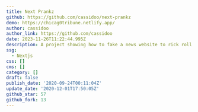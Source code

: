 ```yaml
---
title: Next Prankz
github: https://github.com/cassidoo/next-prankz
demo: https://chicag0tribune.netlify.app/
author: cassidoo
author_link: https://github.com/cassidoo
date: 2023-11-26T11:22:44.995Z
description: A project showing how to fake a news website to rick roll people.
ssg:
  - Nextjs
css: []
cms: []
category: []
draft: false
publish_date: '2020-09-24T00:11:04Z'
update_date: '2020-12-01T17:50:05Z'
github_star: 57
github_fork: 13
---
```

